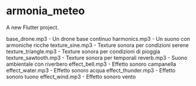 # armonia_meteo

A new Flutter project.


base_drone.mp3 - Un drone base continuo
harmonics.mp3 - Un suono con armoniche ricche
texture_sine.mp3 - Texture sonora per condizioni serene
texture_triangle.mp3 - Texture sonora per condizioni di pioggia
texture_sawtooth.mp3 - Texture sonora per temporali
reverb.mp3 - Suono ambientale con riverbero
effect_bell.mp3 - Effetto sonoro campanella
effect_water.mp3 - Effetto sonoro acqua
effect_thunder.mp3 - Effetto sonoro tuono
effect_wind.mp3 - Effetto sonoro vento